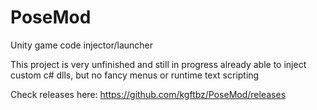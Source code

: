 # PoseMod
Unity game code injector/launcher

This project is very unfinished and still in progress
already able to inject custom c# dlls, but no fancy menus or runtime text scripting

Check releases here:
https://github.com/kgftbz/PoseMod/releases

